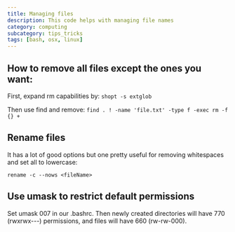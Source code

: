 ```yaml
---
title: Managing files
description: This code helps with managing file names
category: computing
subcategory: tips_tricks
tags: [bash, osx, linux]
---
```


## How to remove all files except the ones you want:

First, expand rm capabilities by:
`shopt -s extglob`

Then use find and remove:
`find . ! -name 'file.txt' -type f -exec rm -f {} +`


## Rename files

  It has a lot of good options but one pretty useful for removing whitespaces and set all to lowercase:

  `rename -c --nows <fileName>`
 
## Use umask to restrict default permissions

Set umask 007 in our .bashrc. Then newly created directories will have 770 (rwxrwx---) permissions,
and files will have 660 (rw-rw-000).
